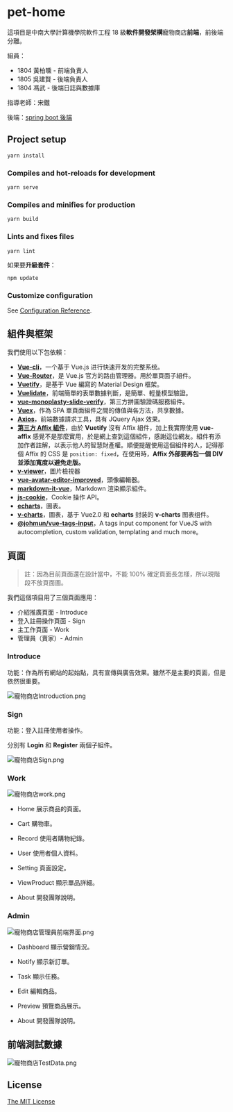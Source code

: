 # pet-home

這項目是中南大學計算機學院軟件工程 18 級**軟件開發架構**寵物商店**前端**，前後端分離。

組員：

- 1804 黃柏曛 - 前端負責人
- 1805 吳建賢 - 後端負責人
- 1804 馮武 - 後端日誌與數據庫

指導老師：宋鐵

後端：[spring boot 後端](https://github.com/lumusen0305/springBoot-vue)

## Project setup
```
yarn install
```

### Compiles and hot-reloads for development
```
yarn serve
```

### Compiles and minifies for production
```
yarn build
```

### Lints and fixes files
```
yarn lint
```

如果要**升級套件**：
```
npm update
```

### Customize configuration
See [Configuration Reference](https://cli.vuejs.org/config/).

## 組件與框架

我們使用以下包依賴：

 - **[Vue-cli](https://cli.vuejs.org/zh/guide/)**，一个基于 Vue.js 进行快速开发的完整系统。
 - **[Vue-Router](https://router.vuejs.org/zh/installation.html)**，是 Vue.js 官方的路由管理器。用於單頁面子組件。
 - **[Vuetify](https://vuetifyjs.com/zh-Hans/)**，是基于 Vue 編寫的 Material Design 框架。
 - **[Vuelidate](https://vuelidate.js.org/#getting-started)**，前端簡單的表單數據判斷，是簡單、輕量模型驗證。
 - **[vue-monoplasty-slide-verify](https://github.com/monoplasty/vue-monoplasty-slide-verify)**，第三方拼圖驗證碼服務組件。
 - **[Vuex](https://vuex.vuejs.org/zh/)**，作為 SPA 單頁面組件之間的傳值與各方法，共享數據。
 - **[Axios](https://www.npmjs.com/package/vue-axios)**，前端數據請求工具，具有 JQuery Ajax 效果。
 - **[第三方 Affix 組件](https://www.cnblogs.com/shenjp/p/10100837.html)**，由於 **Vuetify** 沒有 Affix 組件，加上我實際使用 **vue-affix** 感覺不是那麼實用，於是網上查到這個組件，感謝這位網友。組件有添加作者註解，以表示他人的智慧財產權。順便提醒使用這個組件的人，記得那個 Affix 的 CSS 是 `position: fixed`，在使用時，**Affix 外部要再包一個 DIV 並添加寬度以避免走版。**
 - **[v-viewer](https://github.com/mirari/v-viewer)**，圖片檢視器
 - **[vue-avatar-editor-improved](https://www.npmjs.com/package/vue-avatar-editor-improved/v/1.0.4)**，頭像編輯器。
 - **[markdown-it-vue](https://github.com/ravenq/markdown-it-vue)**，Markdown 渲染顯示組件。
 - **[js-cookie](https://github.com/js-cookie/js-cookie)**，Cookie 操作 API。
 - **[echarts](https://www.npmjs.com/package/echarts)**，圖表。
 - **[v-charts](https://v-charts.js.org/#/)**，圖表，基于 Vue2.0 和 **echarts** 封装的 **v-charts** 图表组件。
 - **[@johmun/vue-tags-input](https://github.com/JohMun/vue-tags-input)**，A tags input component for VueJS with autocompletion, custom validation, templating and much more。

## 頁面

> 註：因為目前頁面還在設計當中，不能 100% 確定頁面長怎樣，所以現階段不放頁面圖。

我們這個項目用了三個頁面應用：

- 介紹推廣頁面 - Introduce
- 登入註冊操作頁面 - Sign
- 主工作頁面 - Work
- 管理員（賣家）- Admin

### Introduce

功能：作為所有網站的起始點，具有宣傳與廣告效果。雖然不是主要的頁面，但是依然很重要。

![寵物商店Introduction.png](https://i.loli.net/2020/04/04/Ac9qp7esMTB4LO6.png)

### Sign

功能：登入註冊使用者操作。

分別有 **Login** 和 **Register** 兩個子組件。

![寵物商店Sign.png](https://i.loli.net/2020/04/04/UPoTqzw4kEeR5FL.png)

### Work

![寵物商店work.png](https://i.loli.net/2020/04/04/2g7nJkFZB4DCWs9.png)

- Home 展示商品的頁面。

- Cart 購物車。

- Record 使用者購物紀錄。

- User 使用者個人資料。

- Setting 頁面設定。

- ViewProduct 顯示單品詳細。

- About 開發團隊說明。

### Admin

![寵物商店管理員前端界面.png](https://i.loli.net/2020/04/04/T2dO87iEHJpW6oy.png)

- Dashboard 顯示營銷情況。

- Notify 顯示新訂單。

- Task 顯示任務。

- Edit 編輯商品。

- Preview 預覽商品展示。

- About 開發團隊說明。

## 前端測試數據

![寵物商店TestData.png](https://i.loli.net/2020/04/05/eEjkMPZF69hyTus.png)

## License
[The MIT License](https://github.com/HuangNO1/PetHome_Front_Back/blob/master/LICENSE)
